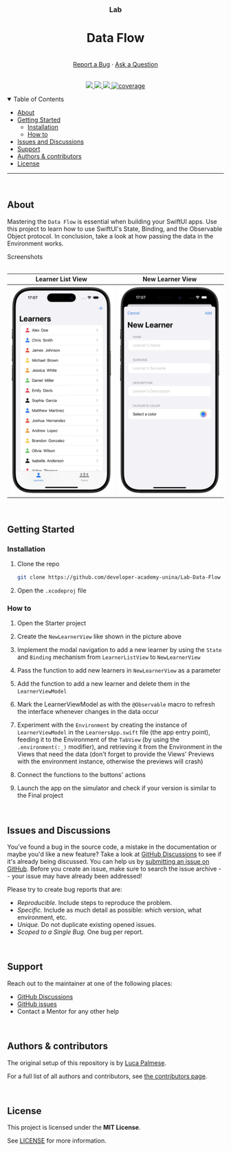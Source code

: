 <div align="center">
  <h3>Lab</h3>
  <h1>Data Flow</h1>
  <br />
  <a href="https://github.com/developer-academy-unina/Lab-Data-Flow/issues/new?assignees=&labels=bug&template=01_BUG_REPORT.md&title=bug%3A+">Report a Bug</a>
  ·
  <a href="https://github.com/developer-academy-unina/Lab-Data-Flow/discussions">Ask a Question</a>
  
</div>
  <br />
<p align="center">
  <a href="#" alt="Version">
    <img src="https://img.shields.io/static/v1?label=Version&message=1.0.0&color=brightgreen" />
  </a>
  <a href="#" alt="XCode Version">
    <img src="https://img.shields.io/static/v1?label=XCode%20Version&message=16.0&color=brightgreen&logo=xcode" />
  </a>        
  <a href="#" alt="Swift Version">
    <img src="https://img.shields.io/static/v1?label=Swift%20Version&message=6.0&color=brightgreen&logo=swift" />
  </a>
  <a href="#" alt="Framework used">
    <img src="https://img.shields.io/static/v1?label=Framework%20used&message=SwiftUI&color=brightgreen&logo=swift"
            alt="coverage">
  </a>          
</p>

<details open="open">
<summary>Table of Contents</summary>

- [About](#about)
- [Getting Started](#getting-started)
  - [Installation](#installation)
  - [How to](#how-to)
- [Issues and Discussions](#issues-and-discussions)
- [Support](#support)
- [Authors & contributors](#authors--contributors)
- [License](#license)

</details>

---
<br />

## About

Mastering the ```Data Flow``` is essential when building your SwiftUI apps. Use this project to learn how to use SwiftUI's State, Binding, and the Observable Object protocol. In conclusion, take a look at how passing the data in the Environment works. 

<summary>Screenshots</summary>
<br>

|                           Learner List View                           |                            New Learner View                            |
| :-------------------------------------------------------------------: | :--------------------------------------------------------------------: |
| <img src="docs/images/LearnerListView.png" title="Learner List View" width="100%"> | <img src="docs/images/NewLearnerView.png" title="New Learner View" width="100%"> |

<br />

## Getting Started

### Installation

1. Clone the repo

   ```sh
   git clone https://github.com/developer-academy-unina/Lab-Data-Flow
   ```

2. Open the ```.xcodeproj``` file

### How to

1. Open the Starter project

2. Create the ```NewLearnerView``` like shown in the picture above

3. Implement the modal navigation to add a new learner by using the ```State``` and ```Binding``` mechanism from ```LearnerListView``` to ```NewLearnerView```

4. Pass the function to add new learners in ```NewLearnerView``` as a parameter

4. Add the function to add a new learner and delete them in the ```LearnerViewModel```

5. Mark the LearnerViewModel as with the ```@Observable``` macro to refresh the interface whenever changes in the data occur

6. Experiment with the ```Environment``` by creating the instance of ```LearnerViewModel``` in the ```LearnersApp.swift``` file (the app entry point), feeding it to the Environment of the ```TabView``` (by using the ```.environment(:_)``` modifier), and retrieving it from the Environment in the Views that need the data (don't forget to provide the Views' Previews with the environment instance, otherwise the previews will crash)

7. Connect the functions to the buttons' actions

6. Launch the app on the simulator and check if your version is similar to the Final project

<br />

## Issues and Discussions

You've found a bug in the source code, a mistake in the documentation or maybe you'd like a new feature? Take a look at [GitHub Discussions](https://github.com/developer-academy-unina/Lab-Data-Flow/discussions) to see if it's already being discussed. You can help us by [submitting an issue on GitHub](https://github.com/developer-academy-unina/Lab-Data-Flow/issues). Before you create an issue, make sure to search the issue archive -- your issue may have already been addressed!

Please try to create bug reports that are:

- _Reproducible._ Include steps to reproduce the problem.
- _Specific._ Include as much detail as possible: which version, what environment, etc.
- _Unique._ Do not duplicate existing opened issues.
- _Scoped to a Single Bug._ One bug per report.

<br />

## Support

Reach out to the maintainer at one of the following places:

- [GitHub Discussions](https://github.com/developer-academy-unina/Lab-Data-Flow/discussions)
- [GitHub issues](https://github.com/developer-academy-unina/Lab-Data-Flow/issues/new?assignees=&labels=question&template=04_SUPPORT_QUESTION.md&title=support%3A+)
- Contact a Mentor for any other help

<br />

## Authors & contributors

The original setup of this repository is by [Luca Palmese](https://github.com/pal-luke).

For a full list of all authors and contributors, see [the contributors page](https://github.com/developer-academy-unina/Lab-Data-Flow/contributors).

<br />

## License

This project is licensed under the **MIT License**.

See [LICENSE](LICENSE) for more information.
